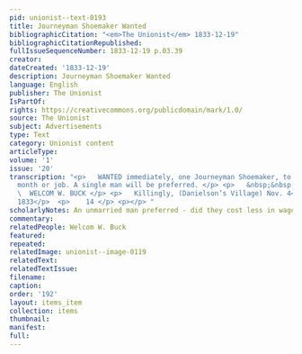 ```yaml
---
pid: unionist--text-0193
title: Journeyman Shoemaker Wanted
bibliographicCitation: "<em>The Unionist</em> 1833-12-19"
bibliographicCitationRepublished: 
fullIssueSequenceNumber: 1833-12-19 p.03.39
creator: 
dateCreated: '1833-12-19'
description: Journeyman Shoemaker Wanted
language: English
publisher: The Unionist
IsPartOf: 
rights: https://creativecommons.org/publicdomain/mark/1.0/
source: The Unionist
subject: Advertisements
type: Text
category: Unionist content
articleType: 
volume: '1'
issue: '20'
transcription: "<p>   WANTED immediately, one Journeyman Shoemaker, to work by the
  month or job. A single man will be preferred. </p> <p>   &nbsp;&nbsp;&nbsp;&nbsp;&nbsp;&nbsp;&nbsp;&nbsp;&nbsp;&nbsp;&nbsp;&nbsp;&nbsp;&nbsp;&nbsp;&nbsp;&nbsp;&nbsp;&nbsp;&nbsp;&nbsp;&nbsp;&nbsp;
  \  WELCOM W. BUCK </p> <p>   Killingly, (Danielson’s Village) Nov. 4<sup>th</sup>,
  1833</p>  <p>    14 </p> <p></p> "
scholarlyNotes: An unmarried man preferred - did they cost less in wages?
commentary: 
relatedPeople: Welcom W. Buck
featured: 
repeated: 
relatedImage: unionist--image-0119
relatedText: 
relatedTextIssue: 
filename: 
caption: 
order: '192'
layout: items_item
collection: items
thumbnail: 
manifest: 
full: 
---
```


